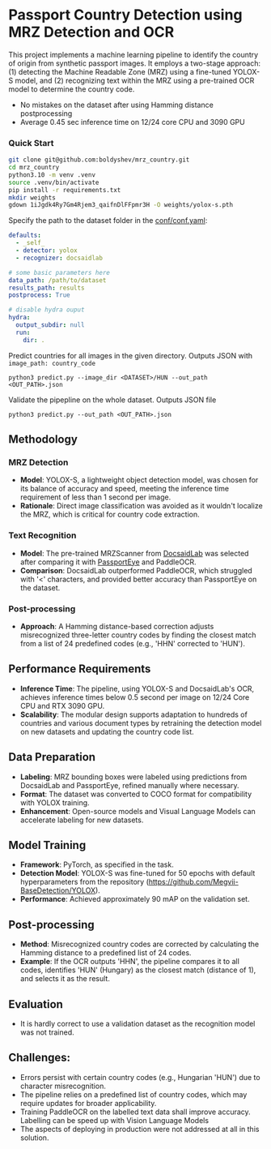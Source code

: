# Passport Country Detection using MRZ Detection and OCR

This project implements a machine learning pipeline to identify the country of origin from synthetic passport images. It employs a two-stage approach: (1) detecting the Machine Readable Zone (MRZ) using a fine-tuned YOLOX-S model, and (2) recognizing text within the MRZ using a pre-trained OCR model to determine the country code.

* No mistakes on the dataset after using Hamming distance postprocessing
* Average 0.45 sec inference time on 12/24 core CPU and 3090 GPU


### Quick Start
```bash
git clone git@github.com:boldyshev/mrz_country.git
cd mrz_country
python3.10 -m venv .venv
source .venv/bin/activate
pip install -r requirements.txt
mkdir weights
gdown 1iJgdk4Ry7Gm4Rjem3_qaifnDlFFpmr3H -O weights/yolox-s.pth
```
Specify the path to the dataset folder in the [conf/conf.yaml](conf/conf.yaml):
```yaml
defaults:
  - _self_
  - detector: yolox
  - recognizer: docsaidlab

# some basic parameters here
data_path: /path/to/dataset
results_path: results
postprocess: True

# disable hydra ouput
hydra:
  output_subdir: null
  run:
    dir: .
```

Predict countries for all images in the given directory. Outputs JSON with `image_path: country_code`
```
python3 predict.py --image_dir <DATASET>/HUN --out_path <OUT_PATH>.json
```

Validate the pipepline on the whole dataset. Outputs JSON file
```
python3 predict.py --out_path <OUT_PATH>.json
```


## Methodology

### MRZ Detection
- **Model**: YOLOX-S, a lightweight object detection model, was chosen for its balance of accuracy and speed, meeting the inference time requirement of less than 1 second per image.
- **Rationale**: Direct image classification was avoided as it wouldn't localize the MRZ, which is critical for country code extraction.

### Text Recognition
- **Model**: The pre-trained MRZScanner from [DocsaidLab](https://github.com/DocsaidLab/MRZScanner) was selected after comparing it with [PassportEye](https://passporteye.readthedocs.io/en/latest/python_usage.html) and PaddleOCR.
- **Comparison**: DocsaidLab outperformed PaddleOCR, which struggled with '<' characters, and provided better accuracy than PassportEye on the dataset.

### Post-processing
- **Approach**: A Hamming distance-based correction adjusts misrecognized three-letter country codes by finding the closest match from a list of 24 predefined codes (e.g., 'HHN' corrected to 'HUN').

## Performance Requirements
- **Inference Time**: The pipeline, using YOLOX-S and DocsaidLab's OCR, achieves inference times below 0.5 second per image on 12/24 Core CPU and RTX 3090 GPU.
- **Scalability**: The modular design supports adaptation to hundreds of countries and various document types by retraining the detection model on new datasets and updating the country code list.

## Data Preparation
- **Labeling**: MRZ bounding boxes were labeled using predictions from DocsaidLab and PassportEye, refined manually where necessary.
- **Format**: The dataset was converted to COCO format for compatibility with YOLOX training.
- **Enhancement**: Open-source models and Visual Language Models can accelerate labeling for new datasets.

## Model Training
- **Framework**: PyTorch, as specified in the task.
- **Detection Model**: YOLOX-S was fine-tuned for 50 epochs with default hyperparameters from the repository (https://github.com/Megvii-BaseDetection/YOLOX).
- **Performance**: Achieved approximately 90 mAP on the validation set.

## Post-processing
- **Method**: Misrecognized country codes are corrected by calculating the Hamming distance to a predefined list of 24 codes.
- **Example**: If the OCR outputs 'HHN', the pipeline compares it to all codes, identifies 'HUN' (Hungary) as the closest match (distance of 1), and selects it as the result.


## Evaluation
* It is hardly correct to use a validation dataset as the recognition model was not trained. 

## Challenges: 
* Errors persist with certain country codes (e.g., Hungarian 'HUN') due to character misrecognition.
* The pipeline relies on a predefined list of country codes, which may require updates for broader applicability.
* Training PaddleOCR on the labelled text data shall improve accuracy. Labelling can be speed up with Vision Language Models
* The aspects of deploying in production were not addressed at all in this solution. 


